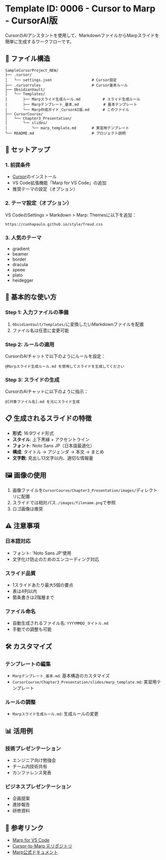# Template ID: 0006 - Cursor to Marp - CursorAI版

CursorのAIアシスタントを使用して、MarkdownファイルからMarpスライドを簡単に生成するワークフローです。

## 📁 ファイル構造

```
SampleCursorProject_NEW/
├── .cursor/
│   └── settings.json                  # Cursor設定
├── .cursorrules                       # Cursor基本ルール
├── ObsidianVault/
│   └── Templates/
│       ├── Marpスライド生成ルール.md          # スライド生成ルール
│       ├── Marpテンプレート_基本.md           # 基本テンプレート
│       └── Marp作成ガイド_CursorAI版.md      # このファイル
├── CursorCourse/
│   └── Chapter3_Presentation/
│       └── slides/
│           └── marp_template.md       # 実習用テンプレート
└── README.md                          # プロジェクト説明
```

## 🚀 セットアップ

### 1. 前提条件
- [Cursor](https://cursor.sh/)のインストール
- VS Code拡張機能「Marp for VS Code」の追加
- 推奨テーマの設定（オプション）

### 2. テーマ設定（オプション）
VS CodeのSettings > Markdown > Marp: Themesに以下を追加：
```
https://cunhapaulo.github.io/style/freud.css
```

### 3. 人気のテーマ
- gradient
- beamer
- border
- dracula
- speee
- plato
- heidegger

## 🎯 基本的な使い方

### Step 1: 入力ファイルの準備
1. `ObsidianVault/Templates/`に変換したいMarkdownファイルを配置
2. ファイル名は任意に変更可能

### Step 2: ルールの適用
CursorのAIチャットで以下のようにルールを設定：
```
@Marpスライド生成ルール.md を使用してスライドを生成してください
```

### Step 3: スライドの生成
CursorのAIチャットに以下のように指示：
```
@[対象ファイル名].md を元にスライド生成
```

## 📋 生成されるスライドの特徴

- **形式**: 16:9ワイド形式
- **スタイル**: 上下黒縁 + アクセントライン
- **フォント**: Noto Sans JP（日本語最適化）
- **構成**: タイトル → アジェンダ → 本文 → まとめ
- **文字数**: 見出し13文字以内、適切な情報量

## 🖼️ 画像の使用

1. 画像ファイルを`CursorCourse/Chapter3_Presentation/images/`ディレクトリに配置
2. スライドでは相対パス`./images/filename.png`で参照
3. ロゴ画像は推奨

## ⚠️ 注意事項

### 日本語対応
- フォント: 'Noto Sans JP'使用
- 文字化け防止のためのエンコーディング対応

### スライド品質
- 1スライドあたり最大5個の要点
- 表は4列以内
- 箇条書きは2階層まで

### ファイル命名
- 自動生成されるファイル名: `YYYYMMDD_タイトル.md`
- 手動での調整も可能

## 🛠️ カスタマイズ

### テンプレートの編集
- `Marpテンプレート_基本.md`: 基本構造のカスタマイズ
- `CursorCourse/Chapter3_Presentation/slides/marp_template.md`: 実習用テンプレート

### ルールの調整
- `Marpスライド生成ルール.md`: 生成ルールの変更

## 📊 活用例

### 技術プレゼンテーション
- エンジニア向け勉強会
- チーム内技術共有
- カンファレンス発表

### ビジネスプレゼンテーション
- 企画提案
- 進捗報告
- 研修資料

## 🔗 参考リンク

- [Marp for VS Code](https://marketplace.visualstudio.com/items?itemName=marp-team.marp-vscode)
- [Cursor-to-Marp 元リポジトリ](https://github.com/Kumaiu/cursor-to-marp)
- [Marp公式ドキュメント](https://marp.app/)